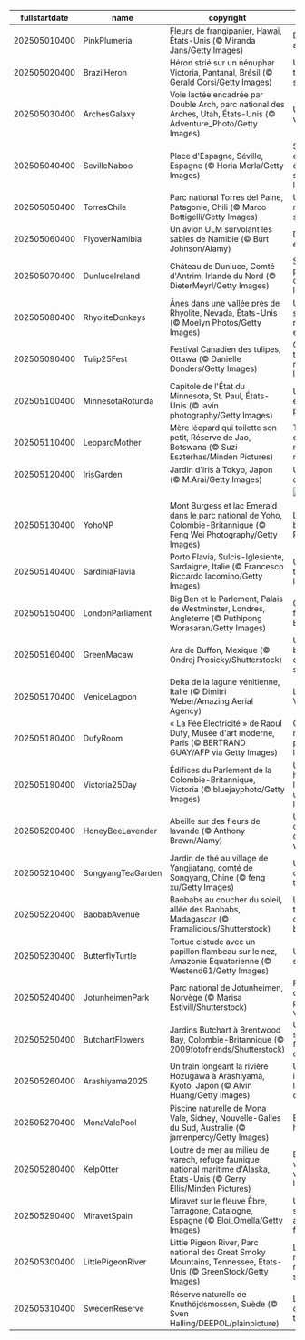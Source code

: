 |fullstartdate|name|copyright|title|image|
|--|--|--|--|--|
202505010400|PinkPlumeria|Fleurs de frangipanier, Hawaï, États-Unis (© Miranda Jans/Getty Images)|Dites-le avec Aloha!|![](/fr-CA/2025/05/202505010400PinkPlumeria.jpg)|
202505020400|BrazilHeron|Héron strié sur un nénuphar Victoria, Pantanal, Brésil (© Gerald Corsi/Getty Images)|Un, deux, trois… soleil!|![](/fr-CA/2025/05/202505020400BrazilHeron.jpg)|
202505030400|ArchesGalaxy|Voie lactée encadrée par Double Arch, parc national des Arches, Utah, États-Unis (© Adventure_Photo/Getty Images)|Une fenêtre vers l'infini|![](/fr-CA/2025/05/202505030400ArchesGalaxy.jpg)|
202505040400|SevilleNaboo|Place d'Espagne, Séville, Espagne (© Horia Merla/Getty Images)|Séville, entre étoiles et sabres laser!|![](/fr-CA/2025/05/202505040400SevilleNaboo.jpg)|
202505050400|TorresChile|Parc national Torres del Paine, Patagonie, Chili (© Marco Bottigelli/Getty Images)|Un rêve de nature sauvage|![](/fr-CA/2025/05/202505050400TorresChile.jpg)|
202505060400|FlyoverNamibia|Un avion ULM survolant les sables de Namibie (© Burt Johnson/Alamy)|Des dunes et des ailes|![](/fr-CA/2025/05/202505060400FlyoverNamibia.jpg)|
202505070400|DunluceIreland|Château de Dunluce, Comté d'Antrim, Irlande du Nord (© DieterMeyrl/Getty Images)|Sous les pierres, des légendes|![](/fr-CA/2025/05/202505070400DunluceIreland.jpg)|
202505080400|RhyoliteDonkeys|Ânes dans une vallée près de Rhyolite, Nevada, États-Unis (© Moelyn Photos/Getty Images)|Un symbole de résilience et de force|![](/fr-CA/2025/05/202505080400RhyoliteDonkeys.jpg)|
202505090400|Tulip25Fest|Festival Canadien des tulipes, Ottawa (© Danielle Donders/Getty Images)|Quand les tulipes racontent l’histoire|![](/fr-CA/2025/05/202505090400Tulip25Fest.jpg)|
202505100400|MinnesotaRotunda|Capitole de l'État du Minnesota, St. Paul, États-Unis (© lavin photography/Getty Images)|Un dôme entre art et pouvoir|![](/fr-CA/2025/05/202505100400MinnesotaRotunda.jpg)|
202505110400|LeopardMother|Mère léopard qui toilette son petit, Réserve de Jao, Botswana (© Suzi Eszterhas/Minden Pictures)|Toilette express made in maman!|![](/fr-CA/2025/05/202505110400LeopardMother.jpg)|
202505120400|IrisGarden|Jardin d'iris à Tokyo, Japon (© M.Arai/Getty Images)|Une vague de pourpre|![](/fr-CA/2025/05/202505120400IrisGarden.jpg)|
||||![](/fr-CA/2025/05/.jpg)|
202505130400|YohoNP|Mont Burgess et lac Emerald dans le parc national de Yoho, Colombie-Britannique (© Feng Wei Photography/Getty Images)|Le cœur battant des Rocheuses|![](/fr-CA/2025/05/202505130400YohoNP.jpg)|
202505140400|SardiniaFlavia|Porto Flavia, Sulcis-Iglesiente, Sardaigne, Italie (© Francesco Riccardo Iacomino/Getty Images)|Un rêve taillé dans la falaise|![](/fr-CA/2025/05/202505140400SardiniaFlavia.jpg)|
202505150400|LondonParliament|Big Ben et le Parlement, Palais de Westminster, Londres, Angleterre (© Puthipong Worasaran/Getty Images)|Coup de foudre à Big Ben|![](/fr-CA/2025/05/202505150400LondonParliament.jpg)|
202505160400|GreenMacaw|Ara de Buffon, Mexique (© Ondrej Prosicky/Shutterstock)|Un battement d’ailes en sursis|![](/fr-CA/2025/05/202505160400GreenMacaw.jpg)|
202505170400|VeniceLagoon|Delta de la lagune vénitienne, Italie (© Dimitri Weber/Amazing Aerial Agency)|Là où naît Venise|![](/fr-CA/2025/05/202505170400VeniceLagoon.jpg)|
202505180400|DufyRoom|« La Fée Électricité » de Raoul Dufy, Musée d'art moderne, Paris (© BERTRAND GUAY/AFP via Getty Images)|Quand les musées prennent la lumière|![](/fr-CA/2025/05/202505180400DufyRoom.jpg)|
202505190400|Victoria25Day|Édifices du Parlement de la Colombie-Britannique, Victoria (© bluejayphoto/Getty Images)|Un hommage lumineux à une reine lointaine|![](/fr-CA/2025/05/202505190400Victoria25Day.jpg)|
202505200400|HoneyBeeLavender|Abeille sur des fleurs de lavande (© Anthony Brown/Alamy)|Une ouvrière discrète et vitale|![](/fr-CA/2025/05/202505200400HoneyBeeLavender.jpg)|
202505210400|SongyangTeaGarden|Jardin de thé au village de Yangjiatang, comté de Songyang, Chine (© feng xu/Getty Images)|Un parfum d’éterni-thé|![](/fr-CA/2025/05/202505210400SongyangTeaGarden.jpg)|
202505220400|BaobabAvenue|Baobabs au coucher du soleil, allée des Baobabs, Madagascar (© Framalicious/Shutterstock)|La force tranquille de la biodiversité|![](/fr-CA/2025/05/202505220400BaobabAvenue.jpg)|
202505230400|ButterflyTurtle|Tortue cistude avec un papillon flambeau sur le nez, Amazonie Équatorienne (© Westend61/Getty Images)|Un instant suspendu|![](/fr-CA/2025/05/202505230400ButterflyTurtle.jpg)|
202505240400|JotunheimenPark|Parc national de Jotunheimen, Norvège (© Marisa Estivill/Shutterstock)|Parcs d’Europe, patrimoines vivants|![](/fr-CA/2025/05/202505240400JotunheimenPark.jpg)|
202505250400|ButchartFlowers|Jardins Butchart à Brentwood Bay, Colombie-Britannique (© 2009fotofriends/Shutterstock)|Une symphonie florale à ciel ouvert|![](/fr-CA/2025/05/202505250400ButchartFlowers.jpg)|
202505260400|Arashiyama2025|Un train longeant la rivière Hozugawa à Arashiyama, Kyoto, Japon (© Alvin Huang/Getty Images)|Un voyage inscrit dans la mémoire du Japon|![](/fr-CA/2025/05/202505260400Arashiyama2025.jpg)|
202505270400|MonaValePool|Piscine naturelle de Mona Vale, Sidney, Nouvelle-Galles du Sud, Australie (© jamenpercy/Getty Images)|Entre ciel et houle|![](/fr-CA/2025/05/202505270400MonaValePool.jpg)|
202505280400|KelpOtter|Loutre de mer au milieu de varech, refuge faunique national maritime d'Alaska, États-Unis (© Gerry Ellis/Minden Pictures)|Entre varech et vagues, la loutre veille|![](/fr-CA/2025/05/202505280400KelpOtter.jpg)|
202505290400|MiravetSpain|Miravet sur le fleuve Èbre, Tarragone, Catalogne, Espagne (© Eloi_Omella/Getty Images)|Un village suspendu au fil du fleuve|![](/fr-CA/2025/05/202505290400MiravetSpain.jpg)|
202505300400|LittlePigeonRiver|Little Pigeon River, Parc national des Great Smoky Mountains, Tennessee, États-Unis (© GreenStock/Getty Images)|Là où la nature reprend ses droits|![](/fr-CA/2025/05/202505300400LittlePigeonRiver.jpg)|
202505310400|SwedenReserve|Réserve naturelle de Knuthöjdsmossen, Suède (© Sven Halling/DEEPOL/plainpicture)|Le miroir des tourbières|![](/fr-CA/2025/05/202505310400SwedenReserve.jpg)|
